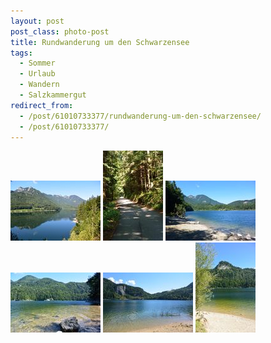 ```yaml
---
layout: post
post_class: photo-post
title: Rundwanderung um den Schwarzensee
tags:
  - Sommer
  - Urlaub
  - Wandern
  - Salzkammergut
redirect_from:
  - /post/61010733377/rundwanderung-um-den-schwarzensee/
  - /post/61010733377/
---
```

[![](/photos/2013-09-05-01-th.jpg)](/photos/2013-09-05-01-hd.jpg)
[![](/photos/2013-09-05-02-th.jpg)](/photos/2013-09-05-02-hd.jpg)
[![](/photos/2013-09-05-03-th.jpg)](/photos/2013-09-05-03-hd.jpg)
[![](/photos/2013-09-05-04-th.jpg)](/photos/2013-09-05-04-hd.jpg)
[![](/photos/2013-09-05-05-th.jpg)](/photos/2013-09-05-05-hd.jpg)
[![](/photos/2013-09-05-06-th.jpg)](/photos/2013-09-05-06-hd.jpg)

